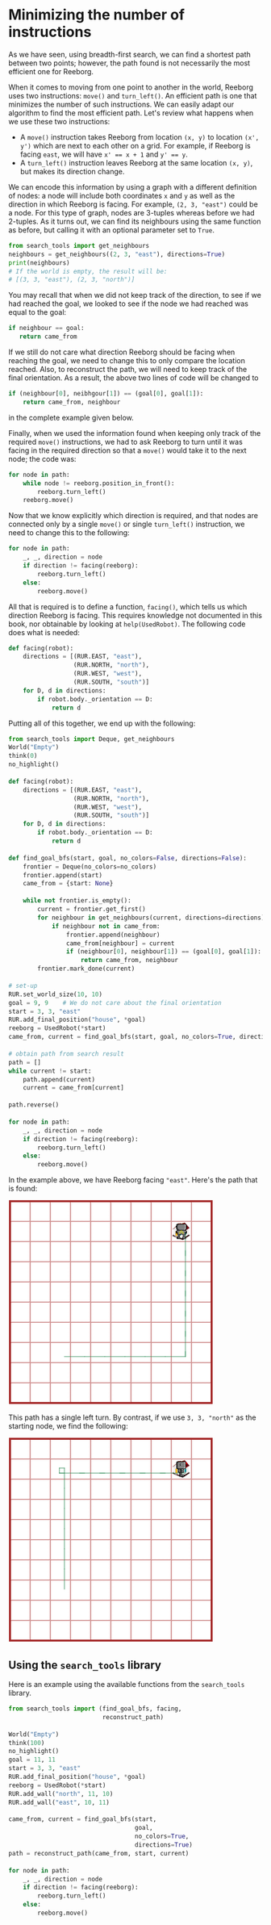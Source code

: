 # Minimizing the number of instructions

As we have seen, using breadth-first search, we can find a shortest path between two points; however, the path found is not necessarily the most efficient one for Reeborg.

When it comes to moving from one point to another in the world, Reeborg uses two instructions: `move()` and `turn_left()`. An efficient path is one that minimizes the number of such instructions.  We can easily adapt our algorithm to find the most efficient path. Let's review what happens when we use these two instructions:

* A `move()` instruction takes Reeborg from location `(x, y)` to location `(x', y')` which are next to each other on a grid. For example, if Reeborg is facing `east`, we will have `x' == x + 1` and `y' == y`.
* A `turn_left()` instruction leaves Reeborg at the same location `(x, y)`, but makes its direction change.

We can encode this information by using a graph with a different definition of nodes: a node will include both coordinates `x` and `y` as well as the direction in which Reeborg is facing.  For example, `(2, 3, "east")` could be a node. For this type of graph, nodes are 3-tuples whereas before we had 2-tuples. As it turns out, we can find its neighbours using the same function as before, but calling it with an optional parameter set to `True`.

```py
from search_tools import get_neighbours
neighbours = get_neighbours((2, 3, "east"), directions=True)
print(neighbours)
# If the world is empty, the result will be: 
# [(3, 3, "east"), (2, 3, "north")]
```

You may recall that when we did not keep track of the direction, to see if we had reached the goal, we looked to see if the node we had reached was equal to the goal:

```py
if neighbour == goal:
   return came_from
```

If we still do not care what direction Reeborg should be facing when reaching the goal, we need to change this to only compare the location reached. Also, to reconstruct the path, we will need to keep track of the final orientation. As a result, the above two lines of code will be changed to

```py
if (neighbour[0], neibhgour[1]) == (goal[0], goal[1]):
    return came_from, neighbour
```

in the complete example given below.

Finally, when we used the information found when keeping only track of the required `move()` instructions, we had to ask Reeborg to turn until it was facing in the required direction so that a `move()` would take it to the next node; the code was:

```py
for node in path:
    while node != reeborg.position_in_front():
        reeborg.turn_left()
    reeborg.move()
```

Now that we know explicitly which direction is required, and that nodes are connected only by a single `move()` or single `turn_left()` instruction, we need to change this to the following:

```py
for node in path:
    _, _, direction = node
    if direction != facing(reeborg):
        reeborg.turn_left()
    else:
        reeborg.move()
```

All that is required is to define a function, `facing()`, which tells us which direction Reeborg is facing. This requires knowledge not documented in this book, nor obtainable by looking at `help(UsedRobot)`. The following code does what is needed:

```py
def facing(robot):
    directions = [(RUR.EAST, "east"),
                  (RUR.NORTH, "north"),
                  (RUR.WEST, "west"),
                  (RUR.SOUTH, "south")]
    for D, d in directions:
        if robot.body._orientation == D:
            return d
```

Putting all of this together, we end up with the following:

```py
from search_tools import Deque, get_neighbours
World("Empty")
think(0)
no_highlight()

def facing(robot):
    directions = [(RUR.EAST, "east"),
                  (RUR.NORTH, "north"),
                  (RUR.WEST, "west"),
                  (RUR.SOUTH, "south")]
    for D, d in directions:
        if robot.body._orientation == D:
            return d

def find_goal_bfs(start, goal, no_colors=False, directions=False):
    frontier = Deque(no_colors=no_colors)
    frontier.append(start)
    came_from = {start: None}

    while not frontier.is_empty():
        current = frontier.get_first()
        for neighbour in get_neighbours(current, directions=directions):
            if neighbour not in came_from:
                frontier.append(neighbour)
                came_from[neighbour] = current
                if (neighbour[0], neighbour[1]) == (goal[0], goal[1]):
                    return came_from, neighbour
        frontier.mark_done(current)

# set-up
RUR.set_world_size(10, 10)
goal = 9, 9    # We do not care about the final orientation
start = 3, 3, "east"
RUR.add_final_position("house", *goal)
reeborg = UsedRobot(*start)
came_from, current = find_goal_bfs(start, goal, no_colors=True, directions=True)

# obtain path from search result
path = []
while current != start:
    path.append(current)
    current = came_from[current]

path.reverse()

for node in path:
    _, _, direction = node
    if direction != facing(reeborg):
        reeborg.turn_left()
    else:
        reeborg.move()
```

In the example above, we have Reeborg facing `"east"`. Here's the path that is found:

![](/assets/bfs_path_east.png)

This path has a single left turn. By contrast, if we use `3, 3, "north"` as the starting node, we find the following:

![](/assets/bfs_path_north.png)

## Using the `search_tools` library

Here is an example using the available functions from the `search_tools` library.

```py
from search_tools import (find_goal_bfs, facing, 
                          reconstruct_path)

World("Empty")
think(100)
no_highlight()
goal = 11, 11
start = 3, 3, "east"
RUR.add_final_position("house", *goal)
reeborg = UsedRobot(*start)
RUR.add_wall("north", 11, 10)
RUR.add_wall("east", 10, 11)

came_from, current = find_goal_bfs(start, 
                                   goal, 
                                   no_colors=True, 
                                   directions=True)
path = reconstruct_path(came_from, start, current)

for node in path:
    _, _, direction = node
    if direction != facing(reeborg):
        reeborg.turn_left()
    else:
        reeborg.move()
```



